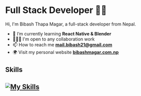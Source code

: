 # Full Stack Developer 🧑‍💻

Hi, I'm Bibash Thapa Magar, a full-stack developer from Nepal.

- 🌱 I’m currently learning **React Native & Blender**
- 🧑‍🤝‍🧑 I'm open to any collaboration work
- 📫 How to reach me **[mail.bibash21@gmail.com](mailto:mail.bibash21@gmail.com)**
- 🌍 Visit my personal website **[bibashmagar.com.np](https://bibashmagar.com.np)**

## Skills
[![My Skills](https://skillicons.dev/icons?i=html,css,js,ts,react,scss,tailwindcss,redux,nodejs,express,mongodb,flutter,nextjs,nestjs,prisma,mysql,postgresql,git,postman,figma,blender)](https://skillicons.dev)
---
